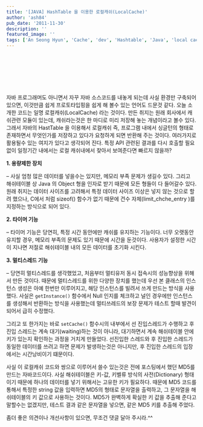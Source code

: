 ```yaml
---
title: '[JAVA] HashTable 을 이용한 로컬캐쉬(LocalCache)'
author: 'ash84'
pub_date: '2011-11-30'
description: ''
featured_image: ''
tags: ['An Seong Hyun', 'Cache', 'dev', 'Hashtable', 'Java', 'local cache', 'MD5', '안성현', '자바', '캐쉬', '프로그래밍', '해쉬테이블']
---
```


<script async src="//pagead2.googlesyndication.com/pagead/js/adsbygoogle.js"></script>
<!-- 페이지내_긴_배너 -->
<ins class="adsbygoogle"
     style="display:inline-block;width:728px;height:90px"
     data-ad-client="ca-pub-8699046198561974"
     data-ad-slot="5480877276"></ins>
<script>
(adsbygoogle = window.adsbygoogle || []).push({});
</script>
 
자바 프로그래머도 아니면서 자꾸 자바 소스코드를 내놓게 되는데 사실 환경만 구축되어 있으면, 이것만큼 쉽게 프로토타입핑을 쉽게 해 볼수 있는 언어도 드문것 같다. 오늘 소개한 코드는 일명 로컬캐쉬(LocalCache) 라는 것이다. 만든 취지는 원래 회사에서 캐쉬관련 모듈이 있는데, 캐쉬라는것은 한 마디로 미리 저장해 놓는 개념이라고 볼수 있다. 그래서 자바의 HastTable 을 이용해서 로컬캐쉬 즉, 프로그램 내에서 싱글턴의 형태로 존재하면서 무엇인가를 저장하고 있다가 요청하게 되면 반환해 주는 것이다. 여러가지로 활용될수 있는 여지가 있다고 생각되어 진다. 특정 API 관련된 결과를 다시 호출할 필요없이 일정기간 내에서는 로컬 캐쉬내에서 찾아서 보여준다면 빠르지 않을까? 

<script src="https://gist.github.com/3383363.js"></script>

 
**1. 용량제한 장치**

– 사실 엄청 많은 데이터를 넣을수는 있지만, 메모리 부족 문제가 생길수 있다. 그리고 해쉬테이블 상 Java 의 Object 형을 인자로 받기 때문에 모든 형들이 다 들어갈수 있다. 원래 취지는 데이터 사이즈를 고려해서 특정 데이터 사이즈 이상은 넣지 않는 것으로 할려 했으나, C에서 처럼 sizeof() 함수가 없기 때문에 건수 자체(limit_chche_entry )를 지정하는 방식으로 되어 있다. 

**2. 타이머 기능**

– 타이머 기능은 당연히, 특정 시간 동안에만 캐쉬를 유지하는 기능이다. 너무 오랫동안 유지할 경우, 메모리 부족의 문제도 있기 때문에 시간을 둔것이다. 사용자가 설정한 시간이 지나면 저절로 해쉬테이블 내의 모든 데이터를 초기화 시킨다. 

**3. 멀티스레드 기능**

– 당연히 멀티스레드를 생각했었고, 처음부터 멀티유저 동시 접속시의 성능향상을 위해서 만든 것이다. 때문에 멀티스레드를 위한 다양한 장치를 했는데 우선 본 클래스의 인스턴스 생성은 아예 한번만 이루어지고, 해당 인스턴스를 빌려서 쓰게 만드는 방식을 사용했다. 사실은 `getInstance()` 함수에서 Null 인지를 체크하고 널인 경우에만 인스턴스를 생성해서 반환하는 방식을 사용했는데 멀티쓰레드의 보장 문제가 테스트 할때 발견이 되어서 급히 수정했다. 

그리고 또 한가지는 바로 `setCache()` 함수시의 내부에서 선 진입스레드가 수행하고 후 진입 스레드는 계속 대기(waiting)하는 것이 아니라, 대기하면서 계속 해쉬테이블 안에 키가 있는지 확인하는 과정을 거치게 만들었다. 선진입한 스레드와 후 진입한 스레드가 동일한 데이터를 쓰려고 하면 문제가 발생하는것은 아니지만, 후 진입한 스레드의 입장에서는 시간낭비이기 떄문이다. 

사실 이 로컬캐쉬 코드와 쌍으로 이루어서 쓸수 있는것은 전에 포스팅에서 했던 MD5를 만드는 자바코드이다. 사실 해쉬테이블은 키-값, 키벨류 방식의 사전(Dictionary) 형태이기 때문에 하나의 데이터를 넣기 위해서는 고유한 키가 필요하다. 때문에 MD5 코드를 통해서 특정한 string 값을 입력하면 MD5의 형태로 문자열을 출력하고, 그 문자열을 해쉬테이블의 키 값으로 사용하는 것이다. MD5가 완벽하게 확실한 키 값을 추출해 준다고 말할수는 없겠지만, 테스트 결과 같은 문자열을 넣으면, 같은 MD5 키를 추출해 주었다.

좀더 좋은 의견이나 개선사항이 있으면, 무조건 댓글 달아 주시라.^^ 


